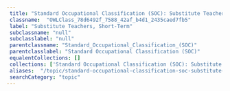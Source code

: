 ```yaml
--- 
 title: "Standard Occupational Classification (SOC): Substitute Teachers, Short-Term" 
 classname:  "OWLClass_78d6492f_7588_42af_b4d1_2435caed7fb5" 
 label: "Substitute Teachers, Short-Term" 
 subclassname: "null" 
 subclasslabel: "null" 
 parentclassname: "Standard_Occupational_Classification_(SOC)" 
 parentclasslabel: "Standard Occupational Classification (SOC)" 
 equalentCollections: [] 
 collections: ['Standard Occupational Classification (SOC): Substitute Teachers, Short-Term']
 aliases:  "/topic/standard-occupational-classification-soc-substitute-teachers-short-term"  
 searchCategory: "topic" 
---
```

